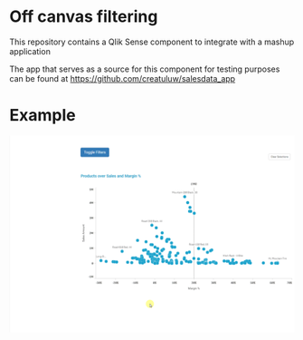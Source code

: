 # Off canvas filtering
This repository contains a Qlik Sense component to integrate with a mashup application

The app that serves as a source for this component for testing purposes can be found at https://github.com/creatuluw/salesdata_app

# Example

![alt text](https://raw.githubusercontent.com/creatuluw/off_canvas_filtering/master/example.gif)
